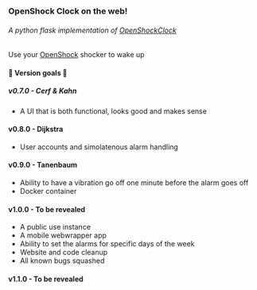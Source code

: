 ### OpenShock Clock on the web!
###### A python flask implementation of [OpenShockClock](https://github.com/Arxari/OpenShockClock)

Use your [OpenShock](https://openshock.org/) shocker to wake up

#### 🎉 Version goals 🎉

##### v0.7.0 - Cerf & Kahn
- A UI that is both functional, looks good and makes sense

#### v0.8.0 - Dijkstra
- User accounts and simolatenous alarm handling

#### v0.9.0 - Tanenbaum
- Ability to have a vibration go off one minute before the alarm goes off
- Docker container
  
#### v1.0.0 - To be revealed
- A public use instance
- A mobile webwrapper app
- Ability to set the alarms for specific days of the week
- Website and code cleanup
- All known bugs squashed

#### v1.1.0 - To be revealed
